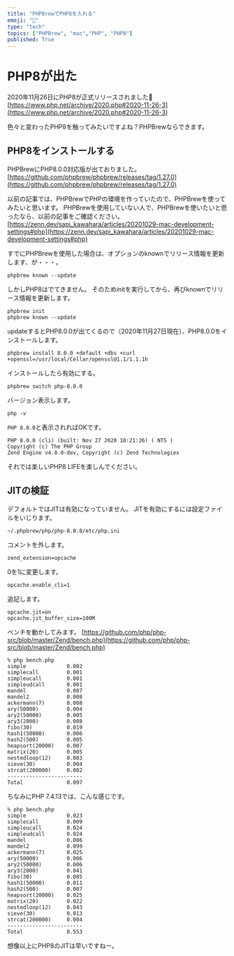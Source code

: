 ```yaml
---
title: "PHPBrewでPHP8を入れる"
emoji: "🐘"
type: "tech"
topics: ["PHPBrew", "mac","PHP", "PHP8"]
published: True
---
```


# PHP8が出た

2020年11月26日にPHP8が正式リリースされました🎉
[https://www.php.net/archive/2020.php#2020-11-26-3](https://www.php.net/archive/2020.php#2020-11-26-3)

色々と変わったPHP8を触ってみたいですよね？PHPBrewならできます。


## PHP8をインストールする

PHPBrewにPHP8.0.0対応版が出ておりました。
[https://github.com/phpbrew/phpbrew/releases/tag/1.27.0](https://github.com/phpbrew/phpbrew/releases/tag/1.27.0)

以前の記事では、PHPBrewでPHPの環境を作っていたので、PHPBrewを使ってみたいと思います。
PHPBrewを使用していない人で、PHPBrewを使いたいと思ったなら、以前の記事をご確認ください。
[https://zenn.dev/sapi_kawahara/articles/20201029-mac-development-settings#php](https://zenn.dev/sapi_kawahara/articles/20201029-mac-development-settings#php)

すでにPHPBrewを使用した場合は、オプションのknownでリリース情報を更新します、が・・・。

```
phpbrew known --update
```
しかしPHP8はでてきません。
そのためinitを実行してから、再びknownでリリース情報を更新します。

```
phpbrew init
phpbrew known --update
```

updateするとPHP8.0.0が出てくるので（2020年11月27日現在）、PHP8.0.0をインストールします。

```
phpbrew install 8.0.0 +default +dbs +curl +openssl=/usr/local/Cellar/openssl@1.1/1.1.1h
```

インストールしたら有効にする。
```
phpbrew switch php-8.0.0
```

バージョン表示します。
```
php -v
```

`PHP 8.0.0`と表示されればOKです。

```
PHP 8.0.0 (cli) (built: Nov 27 2020 18:21:26) ( NTS )
Copyright (c) The PHP Group
Zend Engine v4.0.0-dev, Copyright (c) Zend Technologies
```


それでは楽しいPHP8 LIFEを楽しんでください。

## JITの検証

デフォルトではJITは有効になっていません。
JITを有効にするには設定ファイルをいじります。
```
~/.phpbrew/php/php-8.0.0/etc/php.ini
```

コメントを外します。
```
zend_extension=opcache
```

0を1に変更します。
```
opcache.enable_cli=1
```

追記します。
```
opcache.jit=on
opcache.jit_buffer_size=100M
```

ベンチを動かしてみます。
[https://github.com/php/php-src/blob/master/Zend/bench.php](https://github.com/php/php-src/blob/master/Zend/bench.php)

```
% php bench.php
simple             0.002
simplecall         0.001
simpleucall        0.001
simpleudcall       0.001
mandel             0.007
mandel2            0.008
ackermann(7)       0.008
ary(50000)         0.004
ary2(50000)        0.005
ary3(2000)         0.008
fibo(30)           0.019
hash1(50000)       0.006
hash2(500)         0.005
heapsort(20000)    0.007
matrix(20)         0.005
nestedloop(12)     0.003
sieve(30)          0.004
strcat(200000)     0.002
------------------------
Total              0.097
```

ちなみにPHP 7.4.13では、こんな感じです。
```
% php bench.php
simple             0.023
simplecall         0.009
simpleucall        0.024
simpleudcall       0.024
mandel             0.086
mandel2            0.099
ackermann(7)       0.025
ary(50000)         0.006
ary2(50000)        0.006
ary3(2000)         0.041
fibo(30)           0.085
hash1(50000)       0.011
hash2(500)         0.007
heapsort(20000)    0.025
matrix(20)         0.022
nestedloop(12)     0.043
sieve(30)          0.013
strcat(200000)     0.004
------------------------
Total              0.553
```

想像以上にPHP8のJITは早いですねー。